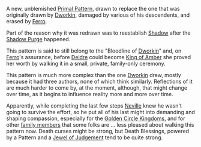 A new, unblemished [Primal Pattern](PrimalPattern), drawn to replace the one that was originally drawn by [Dworkin](DworkinOfAmber), damaged by various of his descendents, and erased by [Ferro](FerroOfDworking).

Part of the reason why it was redrawn was to reestablish [Shadow](ShadowPlaces) after the [Shadow Purge](ShadowPurge) happened.

This pattern is said to still belong to the "Bloodline of [Dworkin](DworkinOfAmber)" and, on [Ferro](FerroOfDworkin)'s assurance, before [Deidre](DeidreOfOberon) could become [King of Amber](KingOfAmber) she proved her worth by walking it in a small, private, family-only ceremony.

This pattern is much more complex than the one [Dworkin](DworkinOfAmber) drew, mostly because it had three authors, none of which think similarly.  Reflections of it are much harder to come by, at the moment, although, that might change over time, as it begins to influence reality more and more over time.

Apparently, while completing the last few steps [Neville](NevilleOfEric) knew he wasn't going to survive the effort, so he put all of his last might into demanding and shaping compassion, especially for the [Golden Circle Kingdoms](GoldenCircleKingdoms), and for other [family members](WhoIsWhereAmberites) that some folks are ... less pleased about walking this pattern now.  Death curses might be strong, but Death Blessings, powered by a Pattern and a [Jewel of Judgement](JewelOfJudgement) tend to be quite strong.
